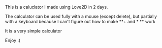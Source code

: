 This is a caluclator I made using Love2D in 2 days.

The calculator can be used fully with a mouse (except delete), but partially with a keyboard because I can't figure out how to make **+ and * ** work

It is a very simple calculator

Enjoy :)